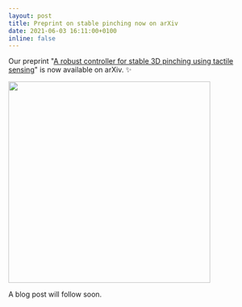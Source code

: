 ```yaml
---
layout: post
title: Preprint on stable pinching now on arXiv
date: 2021-06-03 16:11:00+0100
inline: false
---
```


Our preprint "[A robust controller for stable 3D pinching using tactile sensing](https://arxiv.org/abs/2106.01110)" is now available on arXiv. :sparkles:

<div class="row mt-3">
    <div class="col-sm mt-3 mt-md-0">
        <img class="img-fluid rounded z-depth-1" width="400" src="{{ site.baseurl }}/assets/img/pinching.png" data-zoomable>
    </div>
</div>

A blog post will follow soon.

